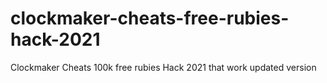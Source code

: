 # clockmaker-cheats-free-rubies-hack-2021
Clockmaker Cheats 100k free rubies Hack 2021 that work updated version
